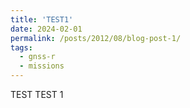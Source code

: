 ```yaml
---
title: 'TEST1'
date: 2024-02-01
permalink: /posts/2012/08/blog-post-1/
tags:
  - gnss-r
  - missions
---
```



TEST TEST 1